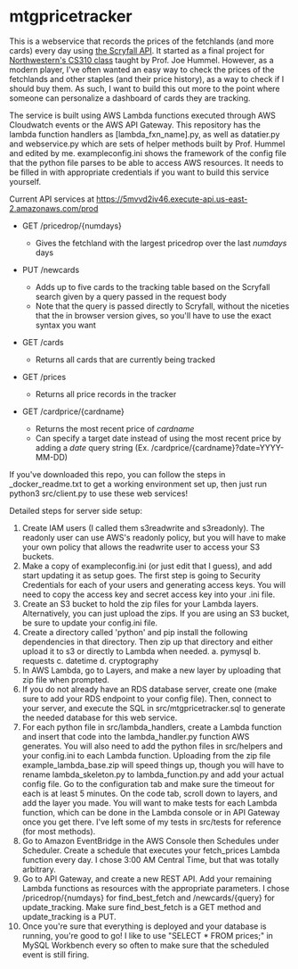 # mtgpricetracker

This is a webservice that records the prices of the fetchlands (and more cards) every day using [the Scryfall API](https://scryfall.com/docs/api/). It started as a final project for [Northwestern's CS310 class](https://www.mccormick.northwestern.edu/computer-science/academics/courses/descriptions/310.html) taught by Prof. Joe Hummel. However, as a modern player, I've often wanted an easy way to check the prices of the fetchlands and other staples (and their price history), as a way to check if I should buy them. As such, I want to build this out more to the point where someone can personalize a dashboard of cards they are tracking.

The service is built using AWS Lambda functions executed through AWS Cloudwatch events or the AWS API Gateway. This repository has the lambda function handlers as [lambda_fxn_name].py, as well as datatier.py and webservice.py which are sets of helper methods built by Prof. Hummel and edited by me. exampleconfig.ini shows the framework of the config file that the python file parses to be able to access AWS resources. It needs to be filled in with appropriate credentials if you want to build this service yourself.

Current API services at https://5mvvd2iv46.execute-api.us-east-2.amazonaws.com/prod
 - GET /pricedrop/{numdays}
    - Gives the fetchland with the largest pricedrop over the last *numdays* days

 - PUT /newcards
    - Adds up to five cards to the tracking table based on the Scryfall search given by a query passed in the request body
    - Note that the query is passed directly to Scryfall, without the niceties that the in browser version gives, so you'll have to use the exact syntax you want
  
 - GET /cards
    - Returns all cards that are currently being tracked

 - GET /prices
    - Returns all price records in the tracker

 - GET /cardprice/{cardname}
    - Returns the most recent price of *cardname*
    - Can specify a target date instead of using the most recent price by adding a *date* query string (Ex. /cardprice/{cardname}?date=YYYY-MM-DD)

If you've downloaded this repo, you can follow the steps in _docker_readme.txt to get a working environment set up, then just run python3 src/client.py to use these web services!

Detailed steps for server side setup:
1. Create IAM users (I called them s3readwrite and s3readonly). The readonly user can use AWS's readonly policy, but you will have to make your own policy that allows the readwrite user to access your S3 buckets.
2. Make a copy of exampleconfig.ini (or just edit that I guess), and add start updating it as setup goes. The first step is going to Security Credentials for each of your users and generating access keys. You will need to copy the access key and secret access key into your .ini file.
3. Create an S3 bucket to hold the zip files for your Lambda layers. Alternatively, you can just upload the zips. If you are using an S3 bucket, be sure to update your config.ini file.
4. Create a directory called 'python' and pip install the following dependencies in that directory. Then zip up that directory and either upload it to s3 or directly to Lambda when needed.
    a. pymysql
    b. requests
    c. datetime
    d. cryptography
5. In AWS Lambda, go to Layers, and make a new layer by uploading that zip file when prompted.
6. If you do not already have an RDS database server, create one (make sure to add your RDS endpoint to your config file). Then, connect to your server, and execute the SQL in src/mtgpricetracker.sql to generate the needed database for this web service.
7. For each python file in src/lambda_handlers, create a Lambda function and insert that code into the lambda_handler.py function AWS generates. You will also need to add the python files in src/helpers and your config.ini to each Lambda function. Uploading from the zip file example_lambda_base.zip will speed things up, though you will have to rename lambda_skeleton.py to lambda_function.py and add your actual config file.
Go to the configuration tab and make sure the timeout for each is at least 5 minutes. On the code tab, scroll down to layers, and add the layer you made. You will want to make tests for each Lambda function, which can be done in the Lambda console or in API Gateway once you get there. I've left some of my tests in src/tests for reference (for most methods).
8. Go to Amazon EventBridge in the AWS Console then Schedules under Scheduler. Create a schedule that executes your fetch_prices Lambda function every day. I chose 3:00 AM Central Time, but that was totally arbitrary.
9. Go to API Gateway, and create a new REST API. Add your remaining Lambda functions as resources with the appropriate parameters. I chose /pricedrop/{numdays} for find_best_fetch and /newcards/{query} for update_tracking. Make sure find_best_fetch is a GET method and update_tracking is a PUT.
10. Once you're sure that everything is deployed and your database is running, you're good to go! I like to use "SELECT * FROM prices;" in MySQL Workbench every so often to make sure that the scheduled event is still firing.
